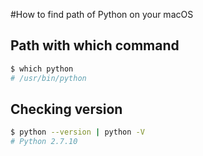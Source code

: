 #How to find path of Python on your macOS

## Path with which command
```bash
$ which python
# /usr/bin/python
```
## Checking version
```bash
$ python --version | python -V
# Python 2.7.10
```